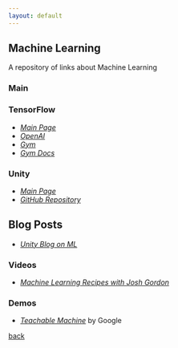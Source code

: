 ```yaml
---
layout: default
---
```


## Machine Learning

A repository of links about Machine Learning

### Main

### TensorFlow

* _[Main Page](https://www.tensorflow.org/)_
* _[OpenAI](https://openai.com/)_
* _[Gym](https://gym.openai.com/)_
* _[Gym Docs](https://gym.openai.com/docs/)_

### Unity

* _[Main Page](https://unity3d.com/machine-learning)_
* _[GitHub Repository](https://github.com/Unity-Technologies/ml-agents)_

## Blog Posts

* _[Unity Blog on ML](https://blogs.unity3d.com/category/machine-learning/)_

### Videos

* _[Machine Learning Recipes with Josh Gordon](https://www.youtube.com/watch?v=cKxRvEZd3Mw&list=PLOU2XLYxmsIIuiBfYad6rFYQU_jL2ryal)_

### Demos

* _[Teachable Machine](https://teachablemachine.withgoogle.com/)_ by Google

[back](../)
